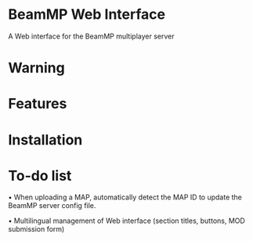 # BeamMP Web Interface
A Web interface for the BeamMP multiplayer server

# Warning

# Features

# Installation

# To-do list
• When uploading a MAP, automatically detect the MAP ID to update the BeamMP server config file.

• Multilingual management of Web interface (section titles, buttons, MOD submission form)
